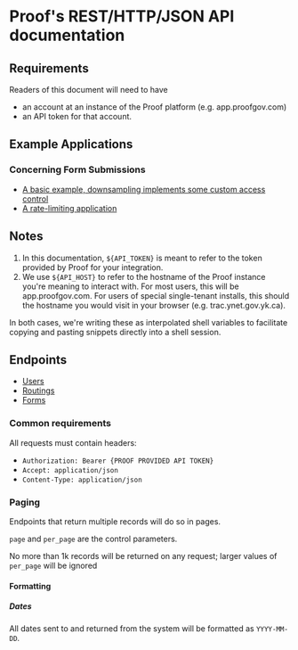 # Proof's REST/HTTP/JSON API documentation

## Requirements

Readers of this document will need to have
* an account at an instance of the Proof platform (e.g. app.proofgov.com)
* an API token for that account.

## Example Applications

### Concerning Form Submissions

- [A basic example, downsampling implements some custom access control](https://github.com/proofgov/example-form-query-api)
- [A rate-limiting application](https://github.com/proofgov/example-app-capacity-management)

## Notes

1. In this documentation, `${API_TOKEN}` is meant to refer to the token provided by Proof for your integration.
2. We use `${API_HOST}` to refer to the hostname of the Proof instance you're meaning to interact with. For most users, this will be app.proofgov.com. For users of special single-tenant installs, this should the hostname you would visit in your browser (e.g. trac.ynet.gov.yk.ca).

In both cases, we're writing these as interpolated shell variables to facilitate copying and pasting snippets directly into a shell session.

## Endpoints

- [Users](users-endpoint.md)
- [Routings](routings-endpoint.md)
- [Forms](forms-endpoints.md)

### Common requirements

All requests must contain headers:

- `Authorization: Bearer {PROOF PROVIDED API TOKEN}`
- `Accept: application/json`
- `Content-Type: application/json`

### Paging

Endpoints that return multiple records will do so in pages.

`page` and `per_page` are the control parameters.

No more than 1k records will be returned on any request;
larger values of `per_page` will be ignored

#### Formatting

##### Dates

All dates sent to and returned from the system will be formatted as `YYYY-MM-DD`.
